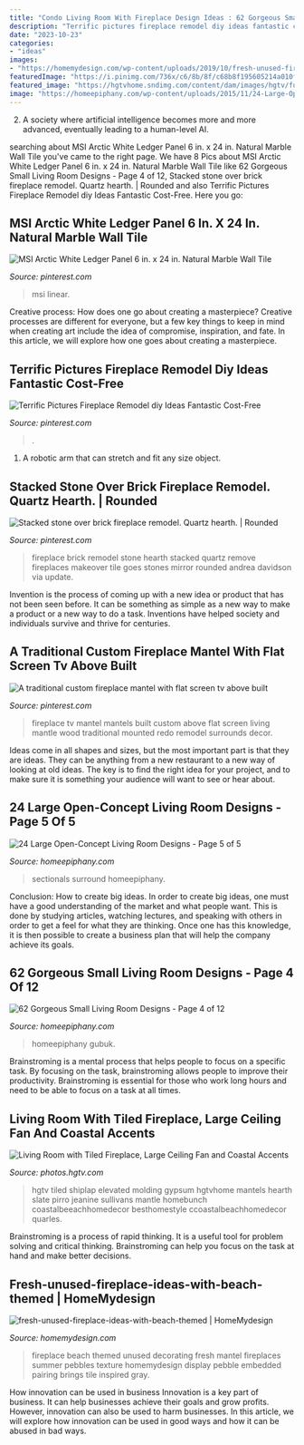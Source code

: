 ```yaml
---
title: "Condo Living Room With Fireplace Design Ideas : 62 Gorgeous Small Living Room Designs"
description: "Terrific pictures fireplace remodel diy ideas fantastic cost-free"
date: "2023-10-23"
categories:
- "ideas"
images:
- "https://homemydesign.com/wp-content/uploads/2019/10/fresh-unused-fireplace-ideas-with-beach-themed.jpg"
featuredImage: "https://i.pinimg.com/736x/c6/8b/8f/c68b8f195605214a010f9fd5022cb239.jpg"
featured_image: "https://hgtvhome.sndimg.com/content/dam/images/hgtv/fullset/2015/7/16/1/ink-Architecture-Interiors_Sullivans-Island-Beach-House_7.jpg.rend.hgtvcom.616.924.suffix/1437074461138.jpeg"
image: "https://homeepiphany.com/wp-content/uploads/2015/11/24-Large-Open-Concept-Living-Room-Designs-24.jpg"
---
```



2. A society where artificial intelligence becomes more and more advanced, eventually leading to a human-level AI. 

	

		
searching about MSI Arctic White Ledger Panel 6 in. x 24 in. Natural Marble Wall Tile you've came to the right page. We have 8 Pics about MSI Arctic White Ledger Panel 6 in. x 24 in. Natural Marble Wall Tile like 62 Gorgeous Small Living Room Designs - Page 4 of 12, Stacked stone over brick fireplace remodel. Quartz hearth. | Rounded and also Terrific Pictures Fireplace Remodel diy Ideas Fantastic Cost-Free. Here you go:
		
    
## MSI Arctic White Ledger Panel 6 In. X 24 In. Natural Marble Wall Tile

<img loading=lazy src="https://i.pinimg.com/736x/c6/8b/8f/c68b8f195605214a010f9fd5022cb239.jpg" onerror="this.onerror=null;this.src='https://tse4.mm.bing.net/th?id=OIP.PzfX3XPQsCj4UxjdkRzVVgAAAA&amp;pid=15.1';" alt="MSI Arctic White Ledger Panel 6 in. x 24 in. Natural Marble Wall Tile">

_Source: pinterest.com_

>msi linear. 

	

Creative process: How does one go about creating a masterpiece?
Creative processes are different for everyone, but a few key things to keep in mind when creating art include the idea of compromise, inspiration, and fate. In this article, we will explore how one goes about creating a masterpiece.

    
## Terrific Pictures Fireplace Remodel Diy Ideas Fantastic Cost-Free

<img loading=lazy src="https://i.pinimg.com/736x/0b/95/87/0b958727845fa704f03b0004d154be76.jpg" onerror="this.onerror=null;this.src='https://tse4.mm.bing.net/th?id=OIP.sGd0zZ2Y1SjrEn4Ecu4VVwHaNK&amp;pid=15.1';" alt="Terrific Pictures Fireplace Remodel diy Ideas Fantastic Cost-Free">

_Source: pinterest.com_

>. 

	

1. A robotic arm that can stretch and fit any size object.

    
## Stacked Stone Over Brick Fireplace Remodel. Quartz Hearth. | Rounded

<img loading=lazy src="https://i.pinimg.com/736x/70/7a/e9/707ae9a41be64081a7d1b4e41eaeb533--brick-fireplace-remodel-fireplace-ideas.jpg?b=t" onerror="this.onerror=null;this.src='https://tse3.mm.bing.net/th?id=OIP.2Tl8qoewsSMq6AGOUi2GjAHaJ3&amp;pid=15.1';" alt="Stacked stone over brick fireplace remodel. Quartz hearth. | Rounded">

_Source: pinterest.com_

>fireplace brick remodel stone hearth stacked quartz remove fireplaces makeover tile goes stones mirror rounded andrea davidson via update. 

	

Invention is the process of coming up with a new idea or product that has not been seen before. It can be something as simple as a new way to make a product or a new way to do a task. Inventions have helped society and individuals survive and thrive for centuries.

    
## A Traditional Custom Fireplace Mantel With Flat Screen Tv Above Built

<img loading=lazy src="https://i.pinimg.com/736x/36/9d/80/369d80f3184aebab26067b8c0a55b829--fireplace-redo-fireplace-mantels.jpg" onerror="this.onerror=null;this.src='https://tse1.mm.bing.net/th?id=OIP.kJp_scV1danCG9jtrOR-8AHaKp&amp;pid=15.1';" alt="A traditional custom fireplace mantel with flat screen tv above built">

_Source: pinterest.com_

>fireplace tv mantel mantels built custom above flat screen living mantle wood traditional mounted redo remodel surrounds decor. 

	

Ideas come in all shapes and sizes, but the most important part is that they are ideas. They can be anything from a new restaurant to a new way of looking at old ideas. The key is to find the right idea for your project, and to make sure it is something your audience will want to see or hear about.

    
## 24 Large Open-Concept Living Room Designs - Page 5 Of 5

<img loading=lazy src="https://homeepiphany.com/wp-content/uploads/2015/11/24-Large-Open-Concept-Living-Room-Designs-24.jpg" onerror="this.onerror=null;this.src='https://tse4.mm.bing.net/th?id=OIP.7TU279vXk7lpaNC6xmFenAHaE7&amp;pid=15.1';" alt="24 Large Open-Concept Living Room Designs - Page 5 of 5">

_Source: homeepiphany.com_

>sectionals surround homeepiphany. 

	

Conclusion: How to create big ideas.
In order to create big ideas, one must have a good understanding of the market and what people want. This is done by studying articles, watching lectures, and speaking with others in order to get a feel for what they are thinking. Once one has this knowledge, it is then possible to create a business plan that will help the company achieve its goals.

    
## 62 Gorgeous Small Living Room Designs - Page 4 Of 12

<img loading=lazy src="https://homeepiphany.com/wp-content/uploads/2015/09/62-Gorgeous-Small-Living-Room-Designs-16.jpg" onerror="this.onerror=null;this.src='https://tse2.mm.bing.net/th?id=OIP.1ENgM95FX7ZiTT0Z18wtlgHaFj&amp;pid=15.1';" alt="62 Gorgeous Small Living Room Designs - Page 4 of 12">

_Source: homeepiphany.com_

>homeepiphany gubuk. 

	

Brainstroming is a mental process that helps people to focus on a specific task. By focusing on the task, brainstroming allows people to improve their productivity. Brainstroming is essential for those who work long hours and need to be able to focus on a task at all times.

    
## Living Room With Tiled Fireplace, Large Ceiling Fan And Coastal Accents

<img loading=lazy src="https://hgtvhome.sndimg.com/content/dam/images/hgtv/fullset/2015/7/16/1/ink-Architecture-Interiors_Sullivans-Island-Beach-House_7.jpg.rend.hgtvcom.616.924.suffix/1437074461138.jpeg" onerror="this.onerror=null;this.src='https://tse2.mm.bing.net/th?id=OIP.1neCpG_d88sZpMi8eF1EYAHaLH&amp;pid=15.1';" alt="Living Room with Tiled Fireplace, Large Ceiling Fan and Coastal Accents">

_Source: photos.hgtv.com_

>hgtv tiled shiplap elevated molding gypsum hgtvhome mantels hearth slate pirro jeanine sullivans mantle homebunch coastalbeeachhomedecor besthomestyle ccoastalbeachhomedecor quarles. 

	

Brainstroming is a process of rapid thinking. It is a useful tool for problem solving and critical thinking. Brainstroming can help you focus on the task at hand and make better decisions.

    
## Fresh-unused-fireplace-ideas-with-beach-themed | HomeMydesign

<img loading=lazy src="https://homemydesign.com/wp-content/uploads/2019/10/fresh-unused-fireplace-ideas-with-beach-themed.jpg" onerror="this.onerror=null;this.src='https://tse2.mm.bing.net/th?id=OIP.ztuqCZsFHtZVXwHFgLqqJAHaJ4&amp;pid=15.1';" alt="fresh-unused-fireplace-ideas-with-beach-themed | HomeMydesign">

_Source: homemydesign.com_

>fireplace beach themed unused decorating fresh mantel fireplaces summer pebbles texture homemydesign display pebble embedded pairing brings tile inspired gray. 

	

How innovation can be used in business
Innovation is a key part of business. It can help businesses achieve their goals and grow profits. However, innovation can also be used to harm businesses. In this article, we will explore how innovation can be used in good ways and how it can be abused in bad ways.


